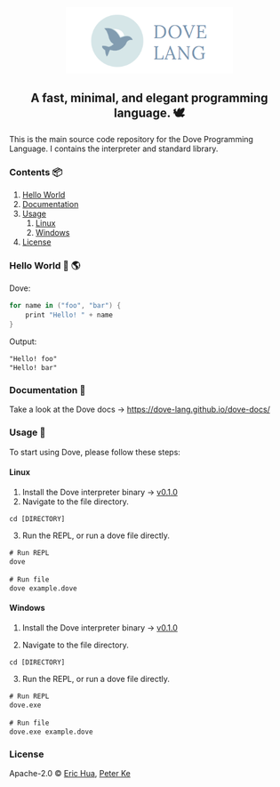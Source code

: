 <p align="center">
  <a href="https://github.com/dove-lang">
    <img src="https://raw.githubusercontent.com/dove-lang/dove/master/dove-lang-logo-banner.png" alt="Dove logo" width="300" />
  </a>
</p>

<h2 align="center">A fast, minimal, and elegant programming language. 🕊️</h1>

This is the main source code repository for the Dove Programming Language. I contains the interpreter and standard library.

### Contents 📦
1. [Hello World](#hello-world)
2. [Documentation](#documentation)
3. [Usage](#usage)
    1. [Linux](#usage-linux)
    2. [Windows](#usage-windows)
4. [License](#license)

### Hello World 👋 🌎 <a name="hello-world">
Dove:
``` swift
for name in ("foo", "bar") {
    print "Hello! " + name
}
```

Output:
```
"Hello! foo"
"Hello! bar"
```

### Documentation 📝 <a name="documentation"></a>
Take a look at the Dove docs -> https://dove-lang.github.io/dove-docs/ 

### Usage 🏃 <a name="usage"></a>
To start using Dove, please follow these steps:

#### Linux <a name="usage-linux"></a>
1. Install the Dove interpreter binary -> [v0.1.0](https://github.com/dove-lang/dove/releases/download/v0.1.0/dove)
2. Navigate to the file directory.
``` 
cd [DIRECTORY]
```
3. Run the REPL, or run a dove file directly.
```
# Run REPL
dove

# Run file
dove example.dove
```

#### Windows <a name="usage-windows"></a>
1. Install the Dove interpreter binary -> [v0.1.0](https://github.com/dove-lang/dove/releases/download/v0.1.0/dove.exe)

2. Navigate to the file directory.
``` 
cd [DIRECTORY]
```

3. Run the REPL, or run a dove file directly.
```
# Run REPL
dove.exe

# Run file
dove.exe example.dove
```

### License<a name="license"></a>
Apache-2.0 © [Eric Hua](https://github.com/huaqiwen), [Peter Ke](https://github.com/PeterKeDer)


